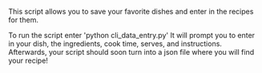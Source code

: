 This script allows you to save your favorite dishes and enter in the recipes for them.

To run the script enter 'python cli_data_entry.py'
It will prompt you to enter in your dish, the ingredients, cook time, serves, and instructions.
Afterwards, your script should soon turn into a json file where you will find your recipe!

